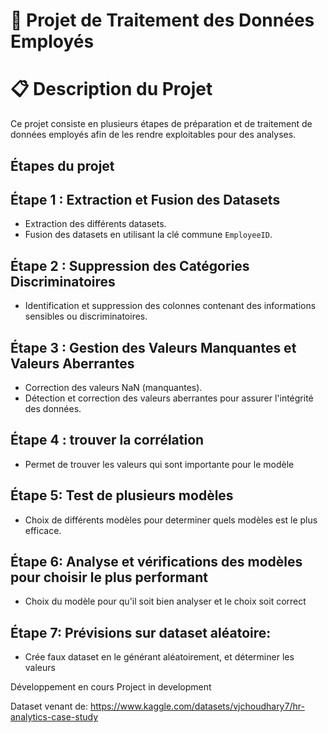# 🚀 Projet de Traitement des Données Employés
# 📋 Description du Projet
Ce projet consiste en plusieurs étapes de préparation et de traitement de données employés afin de les rendre exploitables pour des analyses.

## Étapes du projet
## Étape 1 : Extraction et Fusion des Datasets
- Extraction des différents datasets.
- Fusion des datasets en utilisant la clé commune ```EmployeeID```.

## Étape 2 : Suppression des Catégories Discriminatoires
- Identification et suppression des colonnes contenant des informations sensibles ou discriminatoires.

## Étape 3 : Gestion des Valeurs Manquantes et Valeurs Aberrantes
- Correction des valeurs NaN (manquantes).
- Détection et correction des valeurs aberrantes pour assurer l'intégrité des données.

## Étape 4 : trouver la corrélation
- Permet de trouver les valeurs qui sont importante pour le modèle

## Étape 5: Test de plusieurs modèles
- Choix de différents modèles pour determiner quels modèles est le plus efficace.

## Étape 6: Analyse et vérifications des modèles pour choisir le plus performant
- Choix du modèle pour qu'il soit bien analyser et le choix soit correct

## Étape 7: Prévisions sur dataset aléatoire:
- Crée faux dataset en le générant aléatoirement, et déterminer les valeurs

Développement en cours
Project in development

Dataset venant de: https://www.kaggle.com/datasets/vjchoudhary7/hr-analytics-case-study
